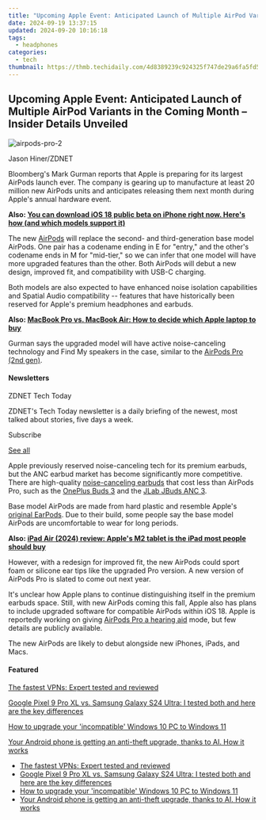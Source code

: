 ```yaml
---
title: "Upcoming Apple Event: Anticipated Launch of Multiple AirPod Variants in the Coming Month – Insider Details Unveiled"
date: 2024-09-19 13:37:15
updated: 2024-09-20 10:16:18
tags:
  - headphones
categories:
  - tech
thumbnail: https://thmb.techidaily.com/4d8389239c924325f747de29a6fa5fd56f085170de1cb456669c5929df51dc2a.jpg
---
```


## Upcoming Apple Event: Anticipated Launch of Multiple AirPod Variants in the Coming Month – Insider Details Unveiled

![airpods-pro-2](https://www.zdnet.com/a/img/resize/218de26163c6a51a6bcab0bbecb4e3c50d8ecd9e/2023/09/12/d717997c-e79c-4f8e-ba68-bf14daa61094/apple-airpods-pro-2.jpg?auto=webp&width=1280)

Jason Hiner/ZDNET

Bloomberg's Mark Gurman reports that Apple is preparing for its largest AirPods launch ever. The company is gearing up to manufacture at least 20 million new AirPods units and anticipates releasing them next month during Apple's annual hardware event.

**Also: [You can download iOS 18 public beta on iPhone right now. Here's how (and which models support it)](https://www.zdnet.com/article/you-can-download-ios-18-public-beta-on-iphone-right-now-heres-how-and-which-models-support-it/)**

The new [AirPods](https://www.zdnet.com/article/best-airpods/) will replace the second- and third-generation base model AirPods. One pair has a codename ending in E for "entry," and the other's codename ends in M for "mid-tier," so we can infer that one model will have more upgraded features than the other. Both AirPods will debut a new design, improved fit, and compatibility with USB-C charging. 

Both models are also expected to have enhanced noise isolation capabilities and Spatial Audio compatibility -- features that have historically been reserved for Apple's premium headphones and earbuds. 

**Also: [MacBook Pro vs. MacBook Air: How to decide which Apple laptop to buy](https://www.zdnet.com/article/macbook-air-vs-macbook-pro-how-to-decide/)**

Gurman says the upgraded model will have active noise-canceling technology and Find My speakers in the case, similar to the [AirPods Pro (2nd gen)](https://shop-links.co/link/?url=https%3A%2F%2Fwww.bestbuy.com%2Fsite%2Fapple-airpods-pro-2nd-generation-with-magsafe-case-usbc-white%2F6447382.p%3FskuId%3D6447382&publisher%5Fslug=zdnet&article%5Fname=apple%20will%20release%20two%20airpods%20models%20next%20month%20-%20everything%20we%20know%20so%20far&article%5Furl=https%3A%2F%2Fwww.zdnet.com%2Farticle%2Ftwo-new-airpods-models-expected-this-fall-heres-everything-we-know-so-far%2F&exclusive=1&u1=zd-%5F%5FCOM%5FCLICK%5FID%5F%5F-dtp). 

#### Newsletters

ZDNET Tech Today

ZDNET's Tech Today newsletter is a daily briefing of the newest, most talked about stories, five days a week.

 Subscribe

[See all](https://www.zdnet.com/newsletters/)

Apple previously reserved noise-canceling tech for its premium earbuds, but the ANC earbud market has become significantly more competitive. There are high-quality [noise-canceling earbuds](https://www.zdnet.com/article/best-noise-canceling-earbuds/) that cost less than AirPods Pro, such as the [OnePlus Buds 3](https://onepluscom.pxf.io/c/5597632/916678/12532?sharedid=zdnet&partnerpropertyid=1980086&u=https%3A%2F%2Fwww.oneplus.com%2Fus%2Fproduct%2Foneplus-buds-3&subId1=zd-__COM_CLICK_ID__-dtp) and the [JLab JBuds ANC 3](https://buy.geni.us/Proxy.ashx?TSID=368250&GR%5FURL=https%3A%2F%2Fwww.amazon.com%2FJLab-Wireless-Charging-Canceling-Multipoint%2Fdp%2FB0CGGWCPWS%3Ftag%3Dzd-buy-button-20%26ascsubtag%3D%5F%5FCOM%5FCLICK%5FID%5F%5F%7C6271a331-3957-4454-a7e3-eb8732e370f3%7Cdtp&dtb=1).

Base model AirPods are made from hard plastic and resemble Apple's [original EarPods](https://apple.sjv.io/c/159047/435031/7613?&sharedid=zdnet&partnerpropertyid=1980086&u=https%3A%2F%2Fwww.apple.com%2Fshop%2Fproduct%2FMMTN2AM%2FA%2Fearpods-lightning-connector&subId1=zd-%5F%5FCOM%5FCLICK%5FID%5F%5F-dtp). Due to their build, some people say the base model AirPods are uncomfortable to wear for long periods.

**Also: [iPad Air (2024) review: Apple's M2 tablet is the iPad most people should buy](https://www.zdnet.com/article/ipad-air-2024-review/)**

However, with a redesign for improved fit, the new AirPods could sport foam or silicone ear tips like the upgraded Pro version. A new version of AirPods Pro is slated to come out next year. 

It's unclear how Apple plans to continue distinguishing itself in the premium earbuds space. Still, with new AirPods coming this fall, Apple also has plans to include upgraded software for compatible AirPods within iOS 18\. Apple is reportedly working on giving [AirPods Pro a hearing aid](https://www.zdnet.com/article/airpods-pro-reportedly-will-gain-a-hearing-aid-mode-with-ios-18-no-hardware-update-needed/) mode, but few details are publicly available. 

The new AirPods are likely to debut alongside new iPhones, iPads, and Macs.

#### Featured

[The fastest VPNs: Expert tested and reviewed](https://www.zdnet.com/article/fastest-vpn/ "The fastest VPNs: Expert tested and reviewed")

[Google Pixel 9 Pro XL vs. Samsung Galaxy S24 Ultra: I tested both and here are the key differences](https://www.zdnet.com/article/google-pixel-9-pro-xl-vs-samsung-galaxy-s24-ultra/ "Google Pixel 9 Pro XL vs. Samsung Galaxy S24 Ultra: I tested both and here are the key differences")

[How to upgrade your 'incompatible' Windows 10 PC to Windows 11](https://www.zdnet.com/article/how-to-upgrade-your-incompatible-windows-10-pc-to-windows-11/ "How to upgrade your 'incompatible' Windows 10 PC to Windows 11")

[Your Android phone is getting an anti-theft upgrade, thanks to AI. How it works](https://www.zdnet.com/article/your-android-phone-is-getting-an-anti-theft-upgrade-thanks-to-ai-how-it-works/ "Your Android phone is getting an anti-theft upgrade, thanks to AI. How it works")

* [The fastest VPNs: Expert tested and reviewed](https://www.zdnet.com/article/fastest-vpn/ "The fastest VPNs: Expert tested and reviewed")
* [Google Pixel 9 Pro XL vs. Samsung Galaxy S24 Ultra: I tested both and here are the key differences](https://www.zdnet.com/article/google-pixel-9-pro-xl-vs-samsung-galaxy-s24-ultra/ "Google Pixel 9 Pro XL vs. Samsung Galaxy S24 Ultra: I tested both and here are the key differences")
* [How to upgrade your 'incompatible' Windows 10 PC to Windows 11](https://www.zdnet.com/article/how-to-upgrade-your-incompatible-windows-10-pc-to-windows-11/ "How to upgrade your 'incompatible' Windows 10 PC to Windows 11")
* [Your Android phone is getting an anti-theft upgrade, thanks to AI. How it works](https://www.zdnet.com/article/your-android-phone-is-getting-an-anti-theft-upgrade-thanks-to-ai-how-it-works/ "Your Android phone is getting an anti-theft upgrade, thanks to AI. How it works")

<ins class="adsbygoogle"
     style="display:block"
     data-ad-format="autorelaxed"
     data-ad-client="ca-pub-7571918770474297"
     data-ad-slot="1223367746"></ins>



<ins class="adsbygoogle"
     style="display:block"
     data-ad-client="ca-pub-7571918770474297"
     data-ad-slot="8358498916"
     data-ad-format="auto"
     data-full-width-responsive="true"></ins>
